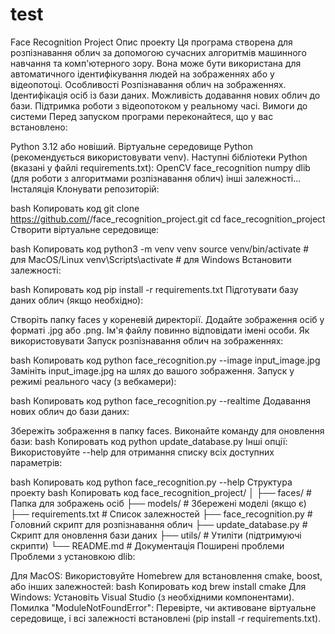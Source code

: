 # test
Face Recognition Project
Опис проекту
Ця програма створена для розпізнавання облич за допомогою сучасних алгоритмів машинного навчання та комп'ютерного зору. Вона може бути використана для автоматичного ідентифікування людей на зображеннях або у відеопотоці.
Особливості
Розпізнавання облич на зображеннях.
Ідентифікація осіб із бази даних.
Можливість додавання нових облич до бази.
Підтримка роботи з відеопотоком у реальному часі.
Вимоги до системи
Перед запуском програми переконайтеся, що у вас встановлено:

Python 3.12 або новіший.
Віртуальне середовище Python (рекомендується використовувати venv).
Наступні бібліотеки Python (вказані у файлі requirements.txt):
OpenCV
face_recognition
numpy
dlib (для роботи з алгоритмами розпізнавання облич)
інші залежності...
Інсталяція
Клонувати репозиторій:

bash
Копировать код
git clone https://github.com/<your-username>/face_recognition_project.git
cd face_recognition_project
Створити віртуальне середовище:

bash
Копировать код
python3 -m venv venv
source venv/bin/activate  # для MacOS/Linux
venv\Scripts\activate     # для Windows
Встановити залежності:

bash
Копировать код
pip install -r requirements.txt
Підготувати базу даних облич (якщо необхідно):

Створіть папку faces у кореневій директорії.
Додайте зображення осіб у форматі .jpg або .png. Ім'я файлу повинно відповідати імені особи.
Як використовувати
Запуск розпізнавання облич на зображеннях:

bash
Копировать код
python face_recognition.py --image input_image.jpg
Замініть input_image.jpg на шлях до вашого зображення.
Запуск у режимі реального часу (з вебкамери):

bash
Копировать код
python face_recognition.py --realtime
Додавання нових облич до бази даних:

Збережіть зображення в папку faces.
Виконайте команду для оновлення бази:
bash
Копировать код
python update_database.py
Інші опції: Використовуйте --help для отримання списку всіх доступних параметрів:

bash
Копировать код
python face_recognition.py --help
Структура проекту
bash
Копировать код
face_recognition_project/
│
├── faces/               # Папка для зображень осіб
├── models/              # Збережені моделі (якщо є)
├── requirements.txt     # Список залежностей
├── face_recognition.py  # Головний скрипт для розпізнавання облич
├── update_database.py   # Скрипт для оновлення бази даних
├── utils/               # Утиліти (підтримуючі скрипти)
└── README.md            # Документація
Поширені проблеми
Проблеми з установкою dlib:

Для MacOS: Використовуйте Homebrew для встановлення cmake, boost, або інших залежностей:
bash
Копировать код
brew install cmake
Для Windows: Установіть Visual Studio (з необхідними компонентами).
Помилка "ModuleNotFoundError": Перевірте, чи активоване віртуальне середовище, і всі залежності встановлені (pip install -r requirements.txt).